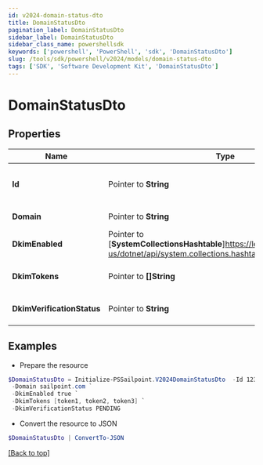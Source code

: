 ```yaml
---
id: v2024-domain-status-dto
title: DomainStatusDto
pagination_label: DomainStatusDto
sidebar_label: DomainStatusDto
sidebar_class_name: powershellsdk
keywords: ['powershell', 'PowerShell', 'sdk', 'DomainStatusDto'] 
slug: /tools/sdk/powershell/v2024/models/domain-status-dto
tags: ['SDK', 'Software Development Kit', 'DomainStatusDto']
---
```



# DomainStatusDto

## Properties

Name | Type | Description | Notes
------------ | ------------- | ------------- | -------------
**Id** |  Pointer to **String** | New UUID associated with domain to be verified | [optional] 
**Domain** |  Pointer to **String** | A domain address | [optional] 
**DkimEnabled** |  Pointer to [**SystemCollectionsHashtable**]https://learn.microsoft.com/en-us/dotnet/api/system.collections.hashtable?view=net-9.0 | DKIM is enabled for this domain | [optional] 
**DkimTokens** |  Pointer to **[]String** | DKIM tokens required for authentication | [optional] 
**DkimVerificationStatus** |  Pointer to **String** | Status of DKIM authentication | [optional] 

## Examples

- Prepare the resource
```powershell
$DomainStatusDto = Initialize-PSSailpoint.V2024DomainStatusDto  -Id 123b45b0-aaaa-bbbb-a7db-123456a56abc `
 -Domain sailpoint.com `
 -DkimEnabled true `
 -DkimTokens [token1, token2, token3] `
 -DkimVerificationStatus PENDING
```

- Convert the resource to JSON
```powershell
$DomainStatusDto | ConvertTo-JSON
```


[[Back to top]](#) 

